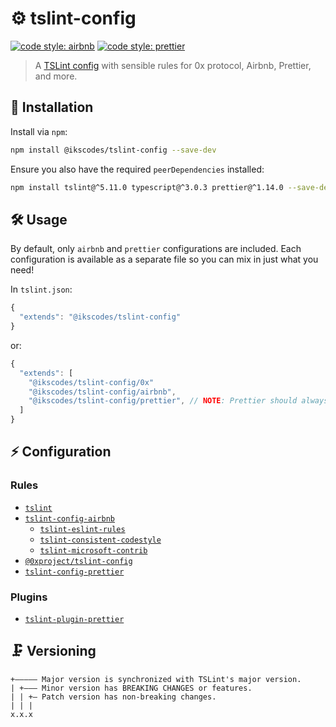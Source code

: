 # ⚙️ tslint-config

[![code style: airbnb](https://img.shields.io/badge/code%20style-airbnb-blue.svg?style=flat)](https://github.com/airbnb/javascript)
[![code style: prettier](https://img.shields.io/badge/code_style-prettier-ff69b4.svg?style=flat)](https://github.com/prettier/prettier)

> A [TSLint config](https://palantir.github.io/tslint/usage/configuration/) with sensible rules for 0x protocol, Airbnb, Prettier, and more.

## 🔗 Installation

Install via `npm`:

```sh
npm install @ikscodes/tslint-config --save-dev
```

Ensure you also have the required `peerDependencies` installed:

```sh
npm install tslint@^5.11.0 typescript@^3.0.3 prettier@^1.14.0 --save-dev
```

## 🛠️ Usage

By default, only `airbnb` and `prettier` configurations are included. Each configuration is available as a separate file so you can mix in just what you need!

In `tslint.json`:

```javascript
{
  "extends": "@ikscodes/tslint-config"
}
```

or:

```javascript
{
  "extends": [
    "@ikscodes/tslint-config/0x"
    "@ikscodes/tslint-config/airbnb",
    "@ikscodes/tslint-config/prettier", // NOTE: Prettier should always be the last in the list.
  ]
}
```

## ⚡ Configuration

### Rules

- [`tslint`](https://palantir.github.io/tslint/rules/)
- [`tslint-config-airbnb`](https://github.com/progre/tslint-config-airbnb)
  - [`tslint-eslint-rules`](https://github.com/buzinas/tslint-eslint-rules)
  - [`tslint-consistent-codestyle`](https://github.com/ajafff/tslint-consistent-codestyle)
  - [`tslint-microsoft-contrib`](https://github.com/Microsoft/tslint-microsoft-contrib)
- [`@0xproject/tslint-config`](https://github.com/0xProject/0x-monorepo/tree/development/packages/tslint-config)
- [`tslint-config-prettier`](https://github.com/alexjoverm/tslint-config-prettier)

### Plugins

- [`tslint-plugin-prettier`](https://github.com/ikatyang/tslint-plugin-prettier)

## 🗜️ Versioning

```
+————— Major version is synchronized with TSLint's major version.
| +——— Minor version has BREAKING CHANGES or features.
| | +— Patch version has non-breaking changes.
| | |
x.x.x
```
